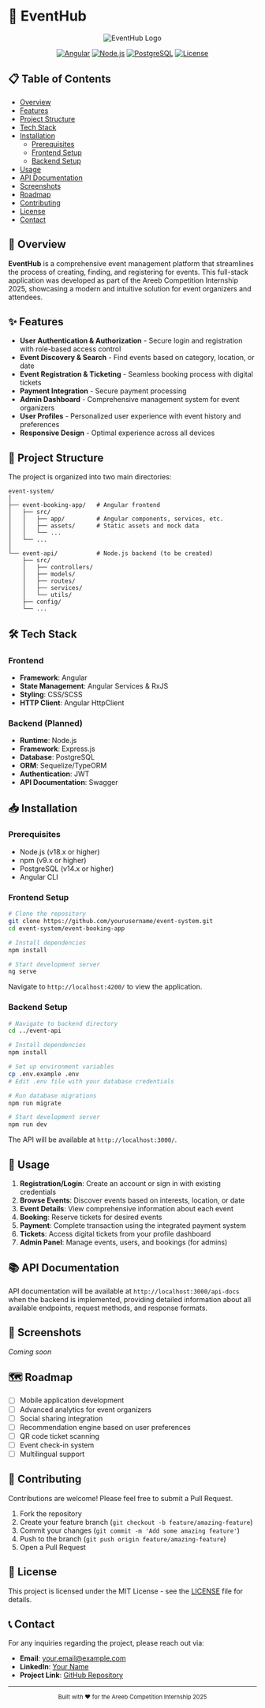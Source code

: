 # 🎪 EventHub

<div align="center">
  
  ![EventHub Logo](https://img.shields.io/badge/EventHub-Your%20Ultimate%20Event%20Management%20Platform-blue?style=for-the-badge&logo=react)
  
  [![Angular](https://img.shields.io/badge/Frontend-Angular-DD0031?style=flat-square&logo=angular)](https://angular.io/)
  [![Node.js](https://img.shields.io/badge/Backend-Node.js-339933?style=flat-square&logo=node.js)](https://nodejs.org/)
  [![PostgreSQL](https://img.shields.io/badge/Database-PostgreSQL-336791?style=flat-square&logo=postgresql)](https://www.postgresql.org/)
  [![License](https://img.shields.io/badge/License-MIT-yellow.svg?style=flat-square)](LICENSE)
  
</div>

## 📋 Table of Contents

- [Overview](#-overview)
- [Features](#-features)
- [Project Structure](#-project-structure)
- [Tech Stack](#-tech-stack)
- [Installation](#-installation)
  - [Prerequisites](#prerequisites)
  - [Frontend Setup](#frontend-setup)
  - [Backend Setup](#backend-setup)
- [Usage](#-usage)
- [API Documentation](#-api-documentation)
- [Screenshots](#-screenshots)
- [Roadmap](#-roadmap)
- [Contributing](#-contributing)
- [License](#-license)
- [Contact](#-contact)

## 🌟 Overview

**EventHub** is a comprehensive event management platform that streamlines the process of creating, finding, and registering for events. This full-stack application was developed as part of the Areeb Competition Internship 2025, showcasing a modern and intuitive solution for event organizers and attendees.

## ✨ Features

- **User Authentication & Authorization** - Secure login and registration with role-based access control
- **Event Discovery & Search** - Find events based on category, location, or date
- **Event Registration & Ticketing** - Seamless booking process with digital tickets
- **Payment Integration** - Secure payment processing
- **Admin Dashboard** - Comprehensive management system for event organizers
- **User Profiles** - Personalized user experience with event history and preferences
- **Responsive Design** - Optimal experience across all devices

## 📂 Project Structure

The project is organized into two main directories:

```
event-system/
│
├── event-booking-app/   # Angular frontend
│   ├── src/
│   │   ├── app/         # Angular components, services, etc.
│   │   ├── assets/      # Static assets and mock data
│   │   └── ...
│   └── ...
│
└── event-api/           # Node.js backend (to be created)
    ├── src/
    │   ├── controllers/
    │   ├── models/
    │   ├── routes/
    │   ├── services/
    │   └── utils/
    ├── config/
    └── ...
```

## 🛠 Tech Stack

### Frontend

- **Framework**: Angular
- **State Management**: Angular Services & RxJS
- **Styling**: CSS/SCSS
- **HTTP Client**: Angular HttpClient

### Backend (Planned)

- **Runtime**: Node.js
- **Framework**: Express.js
- **Database**: PostgreSQL
- **ORM**: Sequelize/TypeORM
- **Authentication**: JWT
- **API Documentation**: Swagger

## 📥 Installation

### Prerequisites

- Node.js (v18.x or higher)
- npm (v9.x or higher)
- PostgreSQL (v14.x or higher)
- Angular CLI

### Frontend Setup

```bash
# Clone the repository
git clone https://github.com/yourusername/event-system.git
cd event-system/event-booking-app

# Install dependencies
npm install

# Start development server
ng serve
```

Navigate to `http://localhost:4200/` to view the application.

### Backend Setup

```bash
# Navigate to backend directory
cd ../event-api

# Install dependencies
npm install

# Set up environment variables
cp .env.example .env
# Edit .env file with your database credentials

# Run database migrations
npm run migrate

# Start development server
npm run dev
```

The API will be available at `http://localhost:3000/`.

## 🚀 Usage

1. **Registration/Login**: Create an account or sign in with existing credentials
2. **Browse Events**: Discover events based on interests, location, or date
3. **Event Details**: View comprehensive information about each event
4. **Booking**: Reserve tickets for desired events
5. **Payment**: Complete transaction using the integrated payment system
6. **Tickets**: Access digital tickets from your profile dashboard
7. **Admin Panel**: Manage events, users, and bookings (for admins)

## 📚 API Documentation

API documentation will be available at `http://localhost:3000/api-docs` when the backend is implemented, providing detailed information about all available endpoints, request methods, and response formats.

## 📸 Screenshots

_Coming soon_

## 🗺 Roadmap

- [ ] Mobile application development
- [ ] Advanced analytics for event organizers
- [ ] Social sharing integration
- [ ] Recommendation engine based on user preferences
- [ ] QR code ticket scanning
- [ ] Event check-in system
- [ ] Multilingual support

## 👥 Contributing

Contributions are welcome! Please feel free to submit a Pull Request.

1. Fork the repository
2. Create your feature branch (`git checkout -b feature/amazing-feature`)
3. Commit your changes (`git commit -m 'Add some amazing feature'`)
4. Push to the branch (`git push origin feature/amazing-feature`)
5. Open a Pull Request

## 📄 License

This project is licensed under the MIT License - see the [LICENSE](LICENSE) file for details.

## 📞 Contact

For any inquiries regarding the project, please reach out via:

- **Email**: [your.email@example.com](mailto:your.email@example.com)
- **LinkedIn**: [Your Name](https://www.linkedin.com/in/yourname/)
- **Project Link**: [GitHub Repository](https://github.com/yourusername/event-system)

---

<div align="center">
  <sub>Built with ❤️ for the Areeb Competition Internship 2025</sub>
</div>
